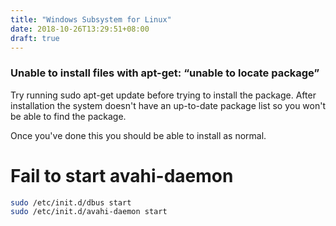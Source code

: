 ```yaml
---
title: "Windows Subsystem for Linux"
date: 2018-10-26T13:29:51+08:00
draft: true
---
```


### Unable to install files with apt-get: “unable to locate package”

Try running sudo apt-get update before trying to install the package. After installation the system doesn't have an up-to-date package list so you won't be able to find the package.

Once you've done this you should be able to install as normal.

# Fail to start avahi-daemon

```sh
sudo /etc/init.d/dbus start
sudo /etc/init.d/avahi-daemon start
```